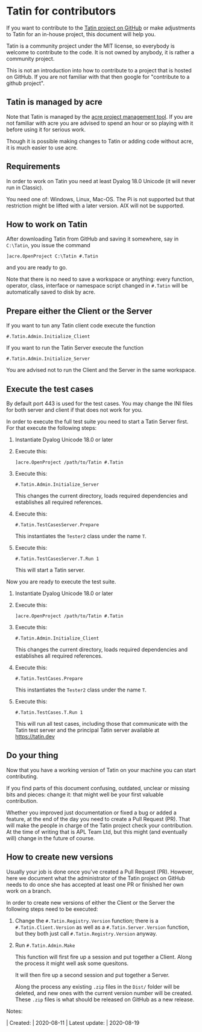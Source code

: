 # Tatin for contributors

If you want to contribute to the [Tatin project on GitHub](https://github.com/aplteam/Tatin) or make adjustments to Tatin for an in-house project, this document will help you.

Tatin is a community project under the MIT license, so everybody is welcome to contribute to the code. It is not owned by anybody, it is rather a community project.

This is not an introduction into how to contribute to a project that is hosted on GitHub. If you are not familiar with that then google for "contribute to a github project".


## Tatin is managed by acre

Note that Tatin is managed by the [acre project management tool](https://github.com/the-carlisle-group/Acre-Desktop).
If you are not familiar with acre you are advised to spend an hour or so playing with it before using it for serious work.

Though it is possible making changes to Tatin or adding code without acre, it is much easier to use acre.


## Requirements

In order to work on Tatin you need at least Dyalog 18.0 Unicode (it will never run in Classic). 

You need one of: Windows, Linux, Mac-OS. The Pi is not supported but that restriction might be lifted with a later version. AIX will not be supported.


## How to work on Tatin

After downloading Tatin from GitHub and saving it somewhere, say in `C:\Tatin`, you issue the command 

```
]acre.OpenProject C:\Tatin #.Tatin
``` 

and you are ready to go. 

Note that there is no need to save a workspace or anything: every function, operator, class, interface or namespace script changed in `#.Tatin` will be automatically saved to disk by acre.


## Prepare either the Client or the Server

If you want to tun any Tatin client code execute the function

```
#.Tatin.Admin.Initialize_Client
```

If you want to run the Tatin Server execute the function

```
#.Tatin.Admin.Initialize_Server
```

You are advised not to run the Client and the Server in the same workspace.


## Execute the test cases

By default port 443 is used for the test cases. You may change the INI files for both server and client if that does not work for you.

In order to execute the full test suite you need to start a Tatin Server first. For that execute the following steps:

1. Instantiate Dyalog Unicode 18.0 or later

2. Execute this:

   ```
   ]acre.OpenProject /path/to/Tatin #.Tatin
   ```

3. Execute this:

   ```
   #.Tatin.Admin.Initialize_Server
   ```

   This changes the current directory, loads required dependencies and establishes all required references.

4. Execute this:

   ```
   #.Tatin.TestCasesServer.Prepare
   ```

   This instantiates the `Tester2` class under the name `T`.

5. Execute this:

   ```
   #.Tatin.TestCasesServer.T.Run 1
   ``` 

   This will start a Tatin server.


Now you are ready to execute the test suite.

1. Instantiate Dyalog Unicode 18.0 or later

2. Execute this:

   ```
   ]acre.OpenProject /path/to/Tatin #.Tatin
   ```

3. Execute this:

   ```
   #.Tatin.Admin.Initialize_Client
   ```

   This changes the current directory, loads required dependencies and establishes all required references.

4. Execute this:

   ```
   #.Tatin.TestCases.Prepare
   ```

   This instantiates the `Tester2` class under the name `T`.

5. Execute this:

   ```
   #.Tatin.TestCases.T.Run 1
   ``` 

   This will run all test cases, including those that communicate with the Tatin test server and the principal Tatin server available at <https://tatin.dev>


## Do your thing

Now that you have a working version of Tatin on your machine you can start contributing.

If you find parts of this document confusing, outdated, unclear or missing bits and pieces: change it: that might well be your first valuable contribution.

Whether you improved just documentation or fixed a bug or added a feature, at the end of the day you need to create a Pull Request (PR). That will make the people in charge of the Tatin project check your contribution. At the time of writing that is APL Team Ltd, but this might (and eventually will) change in the future of course.


## How to create new versions

Usually your job is done once you've created a Pull Request (PR). However, here we document what the administrator of the Tatin project on GitHub needs to do once she has accepted at least one PR or finished her own work on a branch.

In order to create new versions of either the Client or the Server the following steps need to be executed:

1. Change the `#.Tatin.Registry.Version` function; there is a `#.Tatin.Client.Version` as well as a `#.Tatin.Server.Version` function, but they both just call `#.Tatin.Registry.Version` anyway.

1. Run `#.Tatin.Admin.Make`

   This function will first fire up a session and put together a Client. Along the process it might well ask some quesitons.

   It will then fire up a second session and put together a Server.

   Along the process any existing `.zip` files in the `Dist/` folder will be deleted, and new ones with the current version number will be created. These `.zip` files is what should be released on GitHub as a new release.

Notes:

| Created:       | 2020-08-11
| Latest update: | 2020-08-19